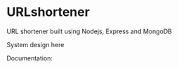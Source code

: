 # URLshortener

URL shortener built using Nodejs, Express and MongoDB

System design here

Documentation: